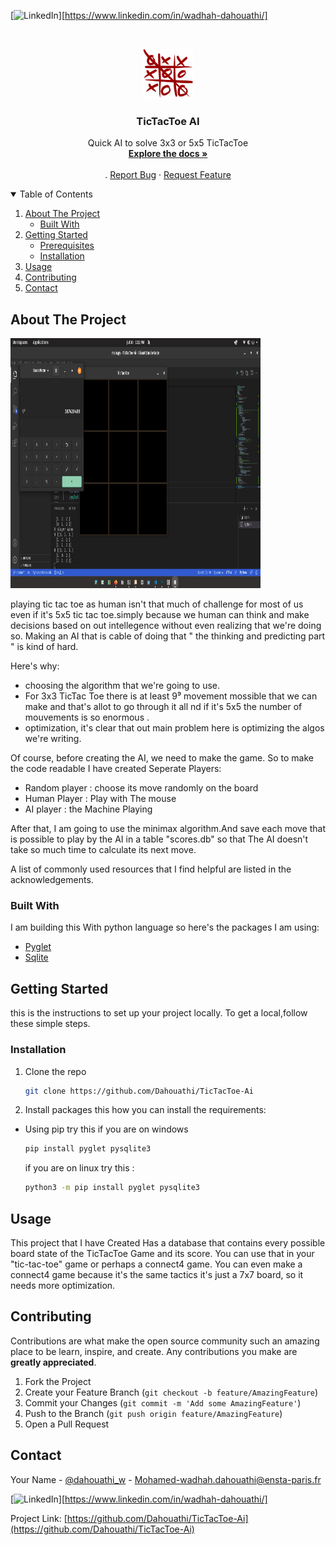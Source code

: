 
[![LinkedIn][linkedin-shield]][https://www.linkedin.com/in/wadhah-dahouathi/]



<!-- PROJECT LOGO -->
<br />
<p align="center">
  <a href="https://github.com/Dahouathi/TicTacToe-Ai">
    <img src="images/ticlogo.png" alt="Logo" width="80" height="80">
  </a>

  <h3 align="center">TicTacToe AI</h3>

  <p align="center">
    Quick AI to solve 3x3 or 5x5 TicTacToe
    <br />
    <a href="https://github.com/Dahouathi/TicTacToe-Ai"><strong>Explore the docs »</strong></a>
    <br />
    <br />
    .
    <a href="https://github.com/Dahouathi/TicTacToe-Ai/issues">Report Bug</a>
    ·
    <a href="https://github.com/Dahouathi/TicTacToe-Ai/issues">Request Feature</a>
  </p>
</p>



<!-- TABLE OF CONTENTS -->
<details open="open">
  <summary>Table of Contents</summary>
  <ol>
    <li>
      <a href="#about-the-project">About The Project</a>
      <ul>
        <li><a href="#built-with">Built With</a></li>
      </ul>
    </li>
    <li>
      <a href="#getting-started">Getting Started</a>
      <ul>
        <li><a href="#prerequisites">Prerequisites</a></li>
        <li><a href="#installation">Installation</a></li>
      </ul>
    </li>
    <li><a href="#usage">Usage</a></li>
    <li><a href="#contributing">Contributing</a></li>
    <li><a href="#contact">Contact</a></li>
  </ol>
</details>



<!-- ABOUT THE PROJECT -->
## About The Project

<img src="images/k.png" alt="Screenshot" width="400" height="400">

playing tic tac toe as human isn't that much of challenge for most of us even if it's 5x5 tic tac toe.simply because we human can think and make decisions based on out intellegence without even realizing that we're doing so. 
Making an AI that is cable of doing that " the thinking and predicting part " is kind of hard.

Here's why:
* choosing the algorithm that we're going to use.
* For 3x3 TicTac Toe there is at least 9⁹ movement mossible that we can make and that's allot to go through it all nd if it's 5x5 the number of mouvements is so enormous .
* optimization, it's clear that out main problem here is optimizing the algos we're writing.


Of course, before creating the AI, we need to make the game. 
So to make the code readable I have created Seperate Players:
* Random player : choose its move randomly on the board 
* Human Player  : Play with The mouse 
* AI player     : the Machine Playing

After that, I am going to use the minimax algorithm.And save each move that is possible to play by the AI in a table "scores.db" so that The AI doesn't take so much time to calculate its next move.


A list of commonly used resources that I find helpful are listed in the acknowledgements.

### Built With

I am building this With python language so here's the packages I am using:
* [Pyglet](http://pyglet.org/)
* [Sqlite](https://www.sqlite.org/index.html)




<!-- GETTING STARTED -->
## Getting Started

this is the instructions to set up your project locally.
To get a local,follow these simple steps.


### Installation


1. Clone the repo
   ```sh
   git clone https://github.com/Dahouathi/TicTacToe-Ai
   ```
2. Install packages
   this how you can install the requirements:

  * Using pip 
    try this if you are on windows
    ```sh
    pip install pyglet pysqlite3
    ```
    if you are on linux try this :
    ```sh
    python3 -m pip install pyglet pysqlite3
    ```


<!-- USAGE EXAMPLES -->
## Usage

This project that I have Created Has a database that contains every possible board state of the TicTacToe Game and its score.
You can use that in your "tic-tac-toe" game or perhaps a connect4 game.
You can even make a connect4 game because it's the same tactics it's just a 7x7 board, so it needs more optimization.



<!-- CONTRIBUTING -->
## Contributing

Contributions are what make the open source community such an amazing place to be learn, inspire, and create. Any contributions you make are **greatly appreciated**.

1. Fork the Project
2. Create your Feature Branch (`git checkout -b feature/AmazingFeature`)
3. Commit your Changes (`git commit -m 'Add some AmazingFeature'`)
4. Push to the Branch (`git push origin feature/AmazingFeature`)
5. Open a Pull Request



<!-- CONTACT -->
## Contact

Your Name - [@dahouathi_w](https://twitter.com/dahouathi_w) - Mohamed-wadhah.dahouathi@ensta-paris.fr

[![LinkedIn][linkedin-shield]][https://www.linkedin.com/in/wadhah-dahouathi/]

Project Link: [https://github.com/Dahouathi/TicTacToe-Ai](https://github.com/Dahouathi/TicTacToe-Ai)








<!-- MARKDOWN LINKS & IMAGES -->
<!-- https://www.markdownguide.org/basic-syntax/#reference-style-links -->
[linkedin-shield]: https://img.shields.io/badge/-LinkedIn-black.svg?style=for-the-badge&logo=linkedin&colorB=555

